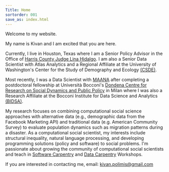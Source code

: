 ```yaml
---
Title: Home
sortorder: 001
save_as: index.html
---
```

Welcome to my website.

My name is Kivan and I am excited that you are here.

Currently, I live in Houston, Texas where I am a Senior Policy Advisor in the Office of <a href = "https://cjo.harriscountytx.gov" target="_blank">Harris County Judge Lina Hidalgo</a>. I am also a Senior Data Scientist with Atlas Analytics and a Regional Affiliate at the University of Washington's Center for the Study of Demography and Ecology <a href = "https://csde.washington.edu" target="_blank">(CSDE)</a>.

Most recently, I was a Data Scientist with <a href="https://maana.io" target="_blank">MAANA</a> after completing a postdoctoral fellowship at Università Bocconi's <a href="http://www.dondena.unibocconi.it/wps/wcm/connect/Cdr/Centro_Dondena/Home" target="_blank"> Dondena Centre for Research on Social Dynamics and Public Policy</a> in Milan where I was also a Research Affiliate at the Bocconi Institute for Data Science and Analytics <a href = "http://www.bidsa.unibocconi.eu/wps/wcm/connect/Site/Bidsa/Home" target="_blank">(BIDSA)</a>.

My research focuses on combining computational social science approaches with
alternative data (e.g., demographic data from the Facebook Marketing API) and traditional data (e.g. American Community Survey) to evaluate population dynamics such as migration patterns during a disaster. As a computational
social scientist, my interests include structural inequality, natural language processing,
and developing programming solutions (policy and software) to social problems. I'm passionate
about growing the community of computational social scientists and teach in <a href="https://software-carpentry.org" target="_blank">Software Carpentry</a> and
 <a href="https://datacarpentry.org" target="_blank">Data Carpentry</a> Workshops.

If you are interested in contacting me, email: [kivan.polimis@gmail.com](mailto:kivan.polimis@gmail.com)
<p style="text-align:center;"><img src="../../images/Kivan.jpg" alt="Kivan" style="width: 36%; height: 36%></p>

